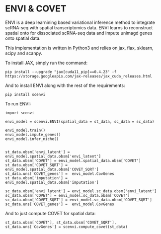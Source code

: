 ENVI & COVET
======================


ENVI is a deep learnining based variational inference method to integrate scRNA-seq with spatial transcriptomics data. ENVI learns to reconstruct spatial onto for dissociated scRNA-seq data and impute unimagd genes onto spatial data.

This implementation is written in Python3 and relies on jax, flax, sklearn, scipy and scanpy.  


To install JAX, simply run the command:

    pip install --upgrade "jax[cuda11_pip]==0.4.23" -f https://storage.googleapis.com/jax-releases/jax_cuda_releases.html

And to install ENVI along with the rest of the requirements: 

    pip install scenvi

To run ENVI:

    import scenvi 
    
    envi_model = scenvi.ENVI(spatial_data = st_data, sc_data = sc_data)
    
    envi_model.train()
    envi_model.impute_genes()
    envi_model.infer_niche()
     
    
    st_data.obsm['envi_latent'] = envi_model.spatial_data.obsm['envi_latent']
    st_data.obsm['COVET'] = envi_model.spatial_data.obsm['COVET']
    st_data.obsm['COVET_SQRT'] = envi_model.spatial_data.obsm['COVET_SQRT']
    st_data.uns['COVET_genes'] =  envi_model.CovGenes
    st_data.obsm['imputation'] = envi_model.spatial_data.obsm['imputation']

    sc_data.obsm['envi_latent'] = envi_model.sc_data.obsm['envi_latent']
    sc_data.obsm['COVET'] = envi_model.sc_data.obsm['COVET']
    sc_data.obsm['COVET_SQRT'] = envi_model.sc_data.obsm['COVET_SQRT']
    sc_data.uns['COVET_genes'] =  envi_model.CovGenes
    
And to just compute COVET for spatial data:

    st_data.obsm['COVET'], st_data.obsm['COVET_SQRT'], st_data.uns['CovGenes'] = scenvi.compute_covet(st_data)
        
